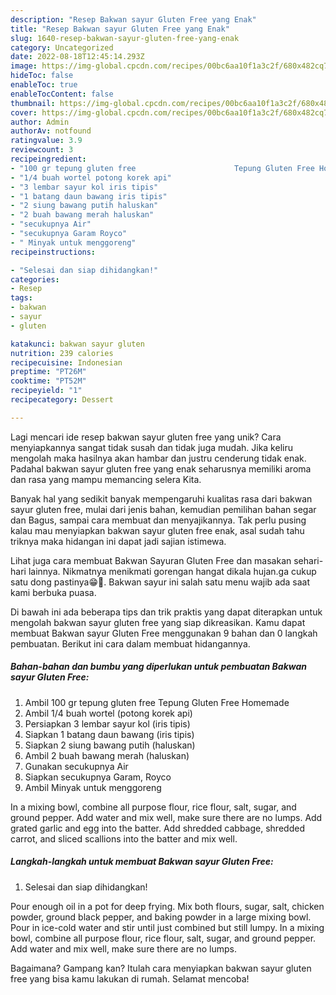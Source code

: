 ```yaml
---
description: "Resep Bakwan sayur Gluten Free yang Enak"
title: "Resep Bakwan sayur Gluten Free yang Enak"
slug: 1640-resep-bakwan-sayur-gluten-free-yang-enak
category: Uncategorized
date: 2022-08-18T12:45:14.293Z
image: https://img-global.cpcdn.com/recipes/00bc6aa10f1a3c2f/680x482cq70/bakwan-sayur-gluten-free-foto-resep-utama.jpg
hideToc: false
enableToc: true
enableTocContent: false
thumbnail: https://img-global.cpcdn.com/recipes/00bc6aa10f1a3c2f/680x482cq70/bakwan-sayur-gluten-free-foto-resep-utama.jpg
cover: https://img-global.cpcdn.com/recipes/00bc6aa10f1a3c2f/680x482cq70/bakwan-sayur-gluten-free-foto-resep-utama.jpg
author: Admin
authorAv: notfound
ratingvalue: 3.9
reviewcount: 3
recipeingredient:
- "100 gr tepung gluten free                      Tepung Gluten Free Homemade"
- "1/4 buah wortel potong korek api"
- "3 lembar sayur kol iris tipis"
- "1 batang daun bawang iris tipis"
- "2 siung bawang putih haluskan"
- "2 buah bawang merah haluskan"
- "secukupnya Air"
- "secukupnya Garam Royco"
- " Minyak untuk menggoreng"
recipeinstructions:

- "Selesai dan siap dihidangkan!"
categories:
- Resep
tags:
- bakwan
- sayur
- gluten

katakunci: bakwan sayur gluten 
nutrition: 239 calories
recipecuisine: Indonesian
preptime: "PT26M"
cooktime: "PT52M"
recipeyield: "1"
recipecategory: Dessert

---
```





Lagi mencari ide resep bakwan sayur gluten free yang unik? Cara menyiapkannya sangat tidak susah dan tidak juga mudah. Jika keliru mengolah maka hasilnya akan hambar dan justru cenderung tidak enak. Padahal bakwan sayur gluten free yang enak seharusnya memiliki aroma dan rasa yang mampu memancing selera Kita.





Banyak hal yang sedikit banyak mempengaruhi kualitas rasa dari bakwan sayur gluten free, mulai dari jenis bahan, kemudian pemilihan bahan segar dan Bagus, sampai cara membuat dan menyajikannya. Tak perlu pusing kalau mau menyiapkan bakwan sayur gluten free enak,      asal sudah tahu triknya maka hidangan ini dapat jadi sajian istimewa.














Lihat juga cara membuat Bakwan Sayuran Gluten Free dan masakan sehari-hari lainnya. Nikmatnya menikmati gorengan hangat dikala hujan.ga cukup satu dong pastinya😁🤭. Bakwan sayur ini salah satu menu wajib ada saat kami berbuka puasa.






Di bawah ini ada beberapa tips dan trik praktis yang dapat diterapkan untuk mengolah bakwan sayur gluten free yang siap dikreasikan. Kamu dapat membuat Bakwan sayur Gluten Free menggunakan 9 bahan dan 0 langkah pembuatan. Berikut ini cara dalam membuat hidangannya.

<!--inarticleads1-->

##### Bahan-bahan dan bumbu yang diperlukan untuk pembuatan Bakwan sayur Gluten Free:

1. Ambil 100 gr tepung gluten free                      Tepung Gluten Free Homemade
1. Ambil 1/4 buah wortel (potong korek api)
1. Persiapkan 3 lembar sayur kol (iris tipis)
1. Siapkan 1 batang daun bawang (iris tipis)
1. Siapkan 2 siung bawang putih (haluskan)
1. Ambil 2 buah bawang merah (haluskan)
1. Gunakan secukupnya Air
1. Siapkan secukupnya Garam, Royco
1. Ambil  Minyak untuk menggoreng


In a mixing bowl, combine all purpose flour, rice flour, salt, sugar, and ground pepper. Add water and mix well, make sure there are no lumps. Add grated garlic and egg into the batter. Add shredded cabbage, shredded carrot, and sliced scallions into the batter and mix well. 

<!--inarticleads2-->

##### Langkah-langkah untuk membuat Bakwan sayur Gluten Free:


1. Selesai dan siap dihidangkan!

Pour enough oil in a pot for deep frying. Mix both flours, sugar, salt, chicken powder, ground black pepper, and baking powder in a large mixing bowl. Pour in ice-cold water and stir until just combined but still lumpy. In a mixing bowl, combine all purpose flour, rice flour, salt, sugar, and ground pepper. Add water and mix well, make sure there are no lumps. 

Bagaimana? Gampang kan? Itulah cara menyiapkan bakwan sayur gluten free yang bisa kamu lakukan di rumah. Selamat mencoba!
